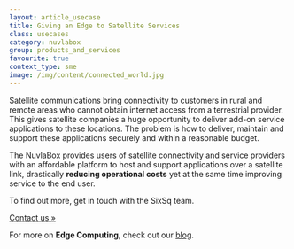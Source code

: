 ```yaml
---
layout: article_usecase
title: Giving an Edge to Satellite Services
class: usecases
category: nuvlabox
group: products_and_services
favourite: true
context_type: sme
image: /img/content/connected_world.jpg
---
```


Satellite communications bring connectivity to customers in rural and remote areas who cannot obtain internet access from a terrestrial provider. This gives satellite companies a huge opportunity to deliver add-on service applications to these locations. The problem is how to deliver, maintain and support these applications securely and within a reasonable budget. 

The NuvlaBox provides users of satellite connectivity and service providers with an affordable platform to host and support applications over a satellite link, drastically **reducing operational costs** yet at the same time improving service to the end user.

To find out more, get in touch with the SixSq team.

<a href="/contact/#contact-us-form" class="btn btn-primary btn-lg">
        Contact us &raquo;</a>

For more on **Edge Computing**, check out our [blog](http://media.sixsq.com/blog/what-is-edge-computing).